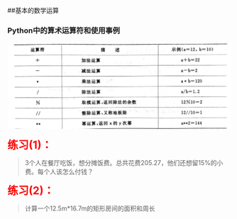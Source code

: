 ##基本的数学运算
### Python中的算术运算符和使用事例
<img src="../images/05-1.png" alt="">

<font style="font-size: 24px;color: red;font-weight: 700">练习(1)：</font><br/>
>3个人在餐厅吃饭，想分摊饭费。总共花费205.27，他们还想留15%的小费。每个人该怎么付钱？<br>

<font style="font-size: 24px;color: red;font-weight: 700">练习(2)：</font><br/>
>计算一个12.5m*16.7m的矩形房间的面积和周长<br>